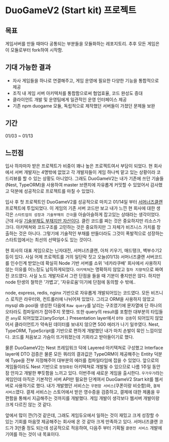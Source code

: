 # DuoGameV2 (Start kit) 프로젝트

## 목표

게임서버를 만들 때마다 공통되는 부분들을 모듈화하는 레포지토리. 추후 모든 게임은 이 모듈로부터 fork하여 시작함.

## 기대 가능한 결과

* 자사 게임들을 하나로 연결해주고, 게임 운영에 필요한 다양한 기능을 통합적으로 제공
* 조직 내 게임 서버 아키텍처를 통합함으로써 협업효율, 코드 완성도 증대
* 클라이언트 개발 및 운영팀에게 일관적인 운영 인터페이스 제공
* 기존 npm duogame 모듈, 독립적으로 제작했던 서버들이 가졌던 문제들 보완


## 기간

01/03 ~ 01/13

## 느낀점

입사 하자마자 받은 프로젝트가 비중이 꽤나 높은 프로젝트여서 부담이 되었다. 현 회사에서 서버 개발자는 4명밖에 없었고 각 개발자들이 게임 하나씩 맡고 있는 상황이라 코드리뷰를 할 수 있는 상황도 아니었다. 그래도 DuoGameV2는 내가 기존에 쓰던 기술들(Nest, TypeORM)을 사용하여 master 브랜치에 자유롭게 커밋할 수 있었어서 감사했고 덕분에 성공적으로 프로젝트를 마칠 수 있었다.

입사 후 첫 프로젝트인 DuoGameV2를 성공적으로 마치고 01/14일 부터 [서머너즈클랜](https://apps.apple.com/kr/app/%EC%84%9C%EB%A8%B8%EB%84%88%EC%A6%88%ED%81%B4%EB%9E%9C/id1519590549) 프로젝트에 투입되었다. 이 게임의 기존 서버 코드만 보고 내가 느낀 현 회사에 대한 생각은 ```스타트업의 성장과 기술부채의 간극```을 아슬아슬하게 잡고있는 상태라는 생각이었다. 근데 사실 [기술부채도 부채지만 자산이다](https://soojin.ro/blog/technical-debt). 클린 코드를 짜는 것은 중요하지만 리소스가 크다. 아키텍쳐와 코드구조를 고민하는 것은 중요하지만 그 자체가 비즈니스 가치를 창출하는 것은 아니다. 그렇기에 기술적인 부채를 만들더라도 그것이 폭발적으로 성장하는 스타트업에서는 최선의 선택일수도 있는 것이다.

현 회사의 대표 게임으로는 닌자대전, 서머너즈클랜, 아처 키우기, 매드탱크, 벽부수기2 등이 있다. 사실 어제 프로젝트를 거의 일단락 짓고 오늘(01/13) 서머너즈클랜 서버코드를 인수인계 받았는데 확실히 Node 기반 서버를 소위 '네카라쿠배' 회사에서 사용하지 않는 이유를 어느정도 납득하게되었다. ```아키텍쳐```는 명확하지 않았고 ```절차 지향적```으로 짜여진 코드였다. 사실 노드 개발자로서 그런 단점을 들을 때 기분이 좋지만은 않다. 하지만 node 탄생의 철학은 '가볍고', '자유로움'이기에 단점에 동의할 수 밖에..

node, express, redis, nginx 기반으로 자유롭게 개발되어있는 코드였다. 모든 비즈니스 로직은 라우터와, 컨트롤러에 나뉘어져 있었다. 그리고 ORM을 사용하지 않았고 mysql db pool을 생성한 다음에 `Raw query`를 날리는 구조였기에 문자열에 단 하나의 오타라도 컴파일러가 잡아주지 못했다. 또한 query의 result를 포함한 대부분의 타입들은 `any`로 되어있었고(anyScript..) Presentation layer에서 `DTO 검증`이 되어있지 않았어서 클라이언트가 약속된 데이터를 보내지 않으면 500 에러가 나기 일쑤였다. Nest, TypeORM, TypeScript를 기반으로 편하게 개발했던 내가 마치 손발이 묶인 느낌이었다. 코드를 처음보고 가슴이 뜨거워졌는데 기회라고 받아들이기로 했다.

물론 DuoGameV2는 Nest 프레임워크 덕에 Layered 아키텍쳐로 구성했고 Interface layer에 DTO 검증은 물론 모든 쿼리의 결과값은 TypeORM이 제공해주는 Entity 덕분에 Type을 전부 지정해주어 대부분의 에러를 컴파일타임에 잡을 수 있었다. 앞으로의 게임들이라도 Nest 기반으로 ```정형화된``` 아키텍쳐로 개발될 수 있으므로 나름 1주일 동안 잠 안자고 개발한 뿌듯함을 느끼고 있다. 이번주에 새로운 게임을 출시한다. ```우가우가```라는 게임인데 아직은 기본적인 서버 API만 필요한 단계여서 DuoGameV2 Start kit를 웹서버로 사용하기로 했다. 내가 개발했던 서비스는 ```우편함 서비스```(쿠폰이랑 비슷함)와, ```결제 서비스```였다. 결제 서비스는 스토어에서 받은 영수증을 검증하고, 결제에 대한 제품을 우편함을 통해서 지급해주는 것까지를 개발했다. 게임 개발이 생각보다 웹서버 개발이랑 크게 다르진 않는 것 같다. 

앞에서 많이 깐(?)것 같은데, 그래도 게임듀오에서 일하는 것이 재밌고 크게 성장할 수 있는 기회를 마음껏 제공해주는 회사에 온 것 같아 크게 만족하고 있다. 서머너즈클랜 코드가 3만줄 정도 되는데 성공적으로 적응하여, 다음주 부터 기획될 ```클랜전 서비스``` 개발에 기여를 하는 것이 내 목표이다.